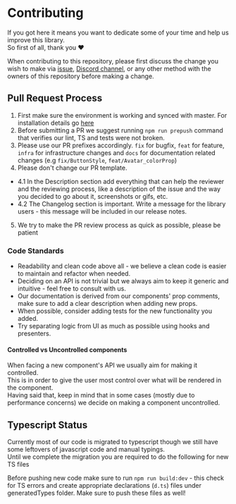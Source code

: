 # Contributing
If you got here it means you want to dedicate some of your time and help us improve this library.  
So first of all, thank you ❤️

When contributing to this repository, please first discuss the change you wish to make via [issue](https://github.com/wix/react-native-ui-lib/issues/new/choose),
[Discord channel](https://discord.gg/2eW4g6Z), or any other method with the owners of this repository before making a change. 

## Pull Request Process

1. First make sure the environment is working and synced with master. For installation details go [here](https://github.com/wix/react-native-ui-lib/blob/master/markdowns/getting-started/setup.md#demo-app)
2. Before submitting a PR we suggest running `npm run prepush` command that verifies our lint, TS and tests were not broken.
3. Please use our PR prefixes accordingly. `fix` for bugfix, `feat` for feature, `infra` for infrastructure changes and `docs` for documentation related changes (e.g `fix/ButtonStyle`, `feat/Avatar_colorProp`)
4. Please don't change our PR template.
- 4.1 In the Description section add everything that can help the reviewer and the reviewing process, like a description of the issue and the way you decided to go about it, screenshots or gifs, etc.
- 4.2 The Changelog section is important. Write a message for the library users - this message will be included in our release notes.
5. We try to make the PR review process as quick as possible, please be patient


### Code Standards

- Readability and clean code above all - we believe a clean code is easier to maintain and refactor when needed. 
- Deciding on an API is not trivial but we always aim to keep it generic and intuitive - feel free to consult with us.
- Our documentation is derived from our components' prop comments, make sure to add a clear description when adding new props. 
- When possible, consider adding tests for the new functionality you added.
- Try separating logic from UI as much as possible using hooks and presenters.

#### Controlled vs Uncontrolled components
When facing a new component's API we usually aim for making it controlled.  
This is in order to give the user most control over what will be rendered in the component.  
Having said that, keep in mind that in some cases (mostly due to performance concerns) we decide on making a component uncontrolled.




## Typescript Status
Currently most of our code is migrated to typescript though we still have some leftovers of javascript code and manual typings.  
Until we complete the migration you are required to do the following for new TS files

Before pushing new code make sure to run `npm run build:dev` - this check for TS errors and create appropriate declarations (`d.ts`) files under generatedTypes folder. Make sure to push these files as well!
